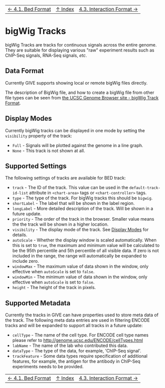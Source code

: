 ||||
| --- | --- | --- |
| [← 4.1. Bed Format](4.1-bed.md) | [↑ Index](Readme.md) | [4.3. Interaction Format →](4.3-interaction.md) |

# bigWig Tracks

bigWig Tracks are tracks for continuous signals across the entire genome. They
are suitable for displaying various "raw" experiment results such as ChIP-Seq
signals, RNA-Seq signals, *etc*.

## Data Format

Currently GIVE supports showing local or remote bigWig files directly.

The description of BigWig file, and how to create a bigWig file from other file
types can be seen from
[the UCSC Genome Browser site - bigWig Track Format](https://genome.ucsc.edu/goldenpath/help/bigWig.html).

## Display Modes

Currently bigWig tracks can be displayed in one mode by setting the `visibility`
property of the track:

*   `Full` - Signals will be plotted against the genome in a line graph.
*   `None` - This track is not shown at all.

## Supported Settings

The following settings of tracks are available for BED track:

*   `track` - The ID of the track. This value can be used in the
    `default-track-id-list` attribute in `<chart-area>` tags or
    `<chart-controller>` tags.
*   `type` - The type of the track. For bigWig tracks this should be `bigwig`.
*   `shortLabel` - The label that will be shown in the label region.
*   `longLabel` - More detailed description of the track. Will be shown in a
    future update.
*   `priority` - The order of the track in the browser. Smaller value means the
    the track will be shown in a higher location.
*   `visibility` - The display mode of the track. See
    [Display Modes](#display-modes) for details.
*   `autoScale` - Whether the display window is scaled automatically. When this
    is set to `true`, the maximum and minimum value will be calculated to be
    the 95th percentile and 5th percentile of all visible data. If zero is not
    included in the range, the range will automatically be expanded to include
    zero.
*   `windowMax` - The maximum value of data shown in the window, only effective
    when `autoScale` is set to `false`.
*   `windowMin` - The minimum value of data shown in the window, only effective
    when `autoScale` is set to `false`.
*   `height` - The height of the track in pixels.

## Supported Metadata

Currently the tracks in GIVE can have properties used to store meta data of the
track. The following meta data entries are used in filtering ENCODE tracks and
will be expanded to support all tracks in a future update:

*   `cellType` - The name of the cell type. For ENCODE cell type names please
    refer to <http://genome.ucsc.edu/ENCODE/cellTypes.html>
*   `labName` - The name of the lab who contributed this data.
*   `dataType` - The type of the data, for example, 'ChIP-Seq signal'.
*   `trackFeature` - Some data types require specification of additional
    features, for example, the antigen for the antibody in ChIP-Seq experiments
    needs to be provided.


||||
| --- | --- | --- |
| [← 4.1. Bed Format](4.1-bed.md) | [↑ Index](Readme.md) | [4.3. Interaction Format →](4.3-interaction.md) |